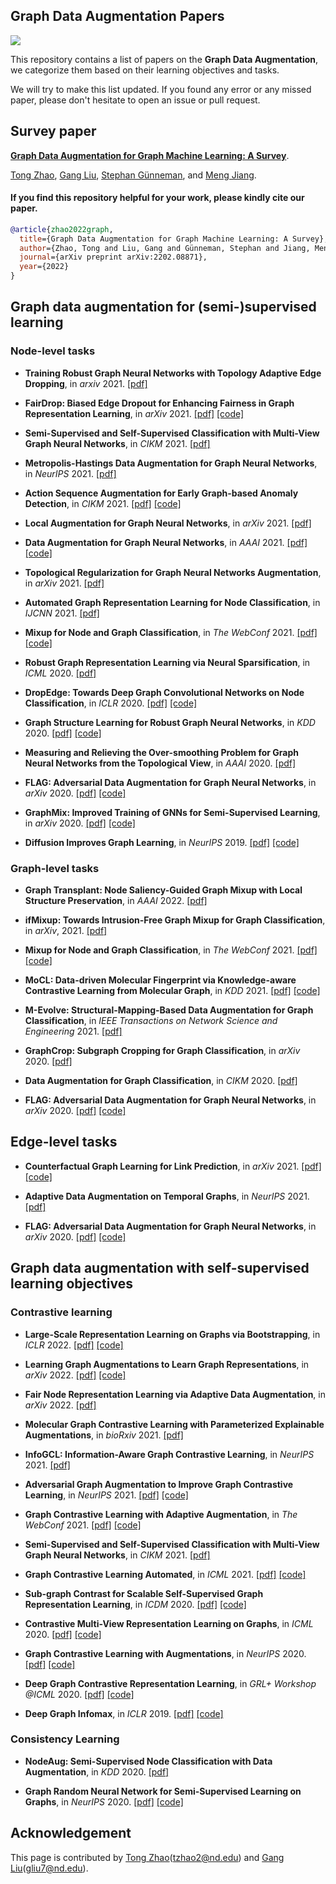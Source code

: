 ## Graph Data Augmentation Papers

![](https://img.shields.io/badge/PRs-Welcome-green)

This repository contains a list of papers on the **Graph Data Augmentation**, we categorize them based on their learning objectives and tasks.

We will try to make this list updated. If you found any error or any missed paper, please don't hesitate to open an issue or pull request.

## Survey paper

[**Graph Data Augmentation for Graph Machine Learning: A Survey**](https://arxiv.org/pdf/2202.08871.pdf). 

[Tong Zhao](https://tzhao.io/), [Gang Liu](https://scholar.google.com/citations?hl=en&user=zdF3vTYAAAAJ), [Stephan Günneman](https://www.in.tum.de/daml/team/guennemann/), and [Meng Jiang](http://www.meng-jiang.com/).

#### If you find this repository helpful for your work, please kindly cite our paper.

```bibtex
@article{zhao2022graph,
  title={Graph Data Augmentation for Graph Machine Learning: A Survey},
  author={Zhao, Tong and Liu, Gang and Günneman, Stephan and Jiang, Meng},
  journal={arXiv preprint arXiv:2202.08871},
  year={2022}
}
```

## Graph data augmentation for (semi-)supervised learning

### Node-level tasks

* **Training Robust Graph Neural Networks with Topology Adaptive Edge Dropping**, in *arxiv* 2021. [\[pdf\]](https://arxiv.org/pdf/2106.02892.pdf)

* **FairDrop: Biased Edge Dropout for Enhancing Fairness in Graph Representation Learning**, in *arXiv* 2021. [\[pdf\]](https://arxiv.org/pdf/2104.14210.pdf) [\[code\]](https://github.com/ispamm/FairDrop)

* **Semi-Supervised and Self-Supervised Classification with Multi-View Graph Neural Networks**, in *CIKM* 2021. [\[pdf\]](https://dl.acm.org/doi/pdf/10.1145/3459637.3482477)

* **Metropolis-Hastings Data Augmentation for Graph Neural Networks**, in *NeurIPS* 2021. [\[pdf\]](https://proceedings.neurips.cc/paper/2021/file/9e7ba617ad9e69b39bd0c29335b79629-Paper.pdf)

* **Action Sequence Augmentation for Early Graph-based Anomaly Detection**, in *CIKM* 2021. [\[pdf\]](https://arxiv.org/pdf/2010.10016.pdf) [\[code\]](https://github.com/DM2-ND/Eland)

* **Local Augmentation for Graph Neural Networks**, in *arXiv* 2021. [\[pdf\]](https://arxiv.org/pdf/2109.03856.pdf)

* **Data Augmentation for Graph Neural Networks**, in *AAAI* 2021. [\[pdf\]](https://www.aaai.org/AAAI21Papers/AAAI-10012.ZhaoT.pdf) [\[code\]](https://github.com/zhao-tong/GAug)

* **Topological Regularization for Graph Neural Networks Augmentation**, in *arXiv* 2021. [\[pdf\]](https://arxiv.org/pdf/2104.02478.pdf)

* **Automated Graph Representation Learning for Node Classification**, in *IJCNN* 2021. [\[pdf\]](https://ieeexplore.ieee.org/document/9533811)

* **Mixup for Node and Graph Classification**, in *The WebConf* 2021. [\[pdf\]](https://wangywust.github.io/Paper/2021mix.pdf)  [\[code\]](https://github.com/vanoracai/MixupForGraph)

* **Robust Graph Representation Learning via Neural Sparsification**, in *ICML* 2020. [\[pdf\]](http://proceedings.mlr.press/v119/zheng20d/zheng20d.pdf)

* **DropEdge: Towards Deep Graph Convolutional Networks on Node Classification**, in *ICLR* 2020. [\[pdf\]](https://openreview.net/pdf?id=Hkx1qkrKPr) [\[code\]](https://github.com/DropEdge/DropEdge)

* **Graph Structure Learning for Robust Graph Neural Networks**, in *KDD* 2020. [\[pdf\]](https://arxiv.org/pdf/2005.10203.pdf) [\[code\]](https://github.com/ChandlerBang/Pro-GNN)
* **Measuring and Relieving the Over-smoothing Problem for Graph Neural Networks from the Topological View**, in *AAAI* 2020. [\[pdf\]](https://arxiv.org/pdf/1909.03211.pdf)

* **FLAG: Adversarial Data Augmentation for Graph Neural Networks**, in *arXiv* 2020. [\[pdf\]](https://arxiv.org/pdf/2010.09891.pdf) [\[code\]](https://github.com/devnkong/FLAG)

* **GraphMix: Improved Training of GNNs for Semi-Supervised Learning**, in *arXiv* 2020. [\[pdf\]](https://arxiv.org/pdf/1909.11715.pdf) [\[code\]](https://github.com/vikasverma1077/GraphMix)

* **Diffusion Improves Graph Learning**, in *NeurIPS* 2019. [\[pdf\]](https://proceedings.neurips.cc/paper/2019/file/23c894276a2c5a16470e6a31f4618d73-Paper.pdf) [\[code\]](https://github.com/klicperajo/gdc)

### Graph-level tasks

* **Graph Transplant: Node Saliency-Guided Graph Mixup with Local Structure Preservation**, in *AAAI* 2022. [\[pdf\]](https://wangywust.github.io/Paper/2021mix.pdf)

* **ifMixup: Towards Intrusion-Free Graph Mixup for Graph Classification**, in *arXiv*, 2021. [\[pdf\]](https://arxiv.org/pdf/2110.09344.pdf)

* **Mixup for Node and Graph Classification**, in *The WebConf* 2021. [\[pdf\]](https://wangywust.github.io/Paper/2021mix.pdf)  [\[code\]](https://github.com/vanoracai/MixupForGraph)

* **MoCL: Data-driven Molecular Fingerprint via Knowledge-aware Contrastive Learning from Molecular Graph**, in *KDD* 2021. [\[pdf\]](https://dl.acm.org/doi/pdf/10.1145/3447548.3467186)  [\[code\]](https://github.com/illidanlab/MoCL-DK)

* **M-Evolve: Structural-Mapping-Based Data Augmentation for Graph Classification**, in *IEEE Transactions on Network Science and Engineering* 2021. [\[pdf\]](https://arxiv.org/pdf/2007.05700.pdf)  

* **GraphCrop: Subgraph Cropping for Graph Classification**, in *arXiv* 2020. [\[pdf\]](https://arxiv.org/pdf/2009.10564.pdf)

* **Data Augmentation for Graph Classification**, in *CIKM* 2020. [\[pdf\]](https://dl.acm.org/doi/pdf/10.1145/3340531.3412086)

* **FLAG: Adversarial Data Augmentation for Graph Neural Networks**, in *arXiv* 2020. [\[pdf\]](https://arxiv.org/pdf/2010.09891.pdf) [\[code\]](https://github.com/devnkong/FLAG)

## Edge-level tasks

* **Counterfactual Graph Learning for Link Prediction**, in *arXiv* 2021. [\[pdf\]](https://arxiv.org/pdf/2106.02172.pdf) [\[code\]](https://github.com/DM2-ND/CFLP)

* **Adaptive Data Augmentation on Temporal Graphs**, in *NeurIPS* 2021. [\[pdf\]](https://proceedings.neurips.cc/paper/2021/file/0b0b0994d12ad343511adfbfc364256e-Paper.pdf)

* **FLAG: Adversarial Data Augmentation for Graph Neural Networks**, in *arXiv* 2020. [\[pdf\]](https://arxiv.org/pdf/2010.09891.pdf) [\[code\]](https://github.com/devnkong/FLAG)

## Graph data augmentation with self-supervised learning objectives

### Contrastive learning

* **Large-Scale Representation Learning on Graphs via Bootstrapping**, in *ICLR* 2022. [\[pdf\]](https://arxiv.org/pdf/2102.06514.pdf) [\[code\]](https://github.com/Namkyeong/BGRL_Pytorch)

* **Learning Graph Augmentations to Learn Graph Representations**, in *arXiv* 2022. [\[pdf\]](https://arxiv.org/pdf/2201.09830.pdf) [\[code\]](https://github.com/kavehhassani/lg2ar)

* **Fair Node Representation Learning via Adaptive Data Augmentation**, in *arXiv* 2022. [\[pdf\]](https://arxiv.org/pdf/2201.08549.pdf)

* **Molecular Graph Contrastive Learning with Parameterized Explainable Augmentations**, in *bioRxiv* 2021. [\[pdf\]](https://www.biorxiv.org/content/10.1101/2021.12.03.471150v1.full.pdf)

* **InfoGCL: Information-Aware Graph Contrastive Learning**, in *NeurIPS* 2021. [\[pdf\]](https://proceedings.neurips.cc/paper/2021/file/ff1e68e74c6b16a1a7b5d958b95e120c-Paper.pdf)

* **Adversarial Graph Augmentation to Improve Graph Contrastive Learning**, in *NeurIPS* 2021. [\[pdf\]](https://proceedings.neurips.cc/paper/2021/file/854f1fb6f65734d9e49f708d6cd84ad6-Paper.pdf) [\[code\]](https://github.com/susheels/adgcl)

* **Graph Contrastive Learning with Adaptive Augmentation**, in *The WebConf* 2021. [\[pdf\]](https://arxiv.org/pdf/2010.14945.pdf) [\[code\]](https://github.com/CRIPAC-DIG/GCA)

* **Semi-Supervised and Self-Supervised Classification with Multi-View Graph Neural Networks**, in *CIKM* 2021. [\[pdf\]](https://dl.acm.org/doi/pdf/10.1145/3459637.3482477)

* **Graph Contrastive Learning Automated**, in *ICML* 2021. [\[pdf\]](https://arxiv.org/pdf/2106.07594.pdf) [\[code\]](https://github.com/Shen-Lab/GraphCL_Automated)

* **Sub-graph Contrast for Scalable Self-Supervised Graph Representation Learning**, in *ICDM* 2020. [\[pdf\]](https://ieeexplore.ieee.org/stamp/stamp.jsp?arnumber=9338425) [\[code\]](https://github.com/yzjiao/Subg-Con)

* **Contrastive Multi-View Representation Learning on Graphs**, in *ICML* 2020. [\[pdf\]](https://arxiv.org/pdf/2006.05582.pdf) [\[code\]](https://github.com/kavehhassani/mvgrl)

* **Graph Contrastive Learning with Augmentations**, in *NeurIPS* 2020. [\[pdf\]](https://proceedings.neurips.cc/paper/2020/file/3fe230348e9a12c13120749e3f9fa4cd-Paper.pdf) [\[code\]](https://github.com/Shen-Lab/GraphCL)

* **Deep Graph Contrastive Representation Learning**, in *GRL+ Workshop @ICML* 2020. [\[pdf\]](https://arxiv.org/pdf/2006.04131.pdf) [\[code\]](https://github.com/CRIPAC-DIG/GRACE)

* **Deep Graph Infomax**, in *ICLR* 2019. [\[pdf\]](https://arxiv.org/pdf/1809.10341.pdf) [\[code\]](https://github.com/PetarV-/DGI)

### Consistency Learning

* **NodeAug: Semi-Supervised Node Classification with Data Augmentation**, in *KDD* 2020. [\[pdf\]](https://dl.acm.org/doi/pdf/10.1145/3394486.3403063)

* **Graph Random Neural Network for Semi-Supervised Learning on Graphs**, in *NeurIPS* 2020. [\[pdf\]](https://proceedings.neurips.cc/paper/2020/file/fb4c835feb0a65cc39739320d7a51c02-Paper.pdf) [\[code\]](https://github.com/THUDM/GRAND)

## Acknowledgement

This page is contributed by [Tong Zhao](https://tzhao.io/)(tzhao2@nd.edu) and [Gang Liu](https://scholar.google.com/citations?hl=en&user=zdF3vTYAAAAJ)(gliu7@nd.edu).
